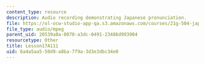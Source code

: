 ```yaml
---
content_type: resource
description: Audio recording demonstrating Japanese pronunciation.
file: https://ol-ocw-studio-app-qa.s3.amazonaws.com/courses/21g-504-japanese-iv-spring-2009/6a4a5aa550d9a8ba7f9a3d3e3dbc34e0_Lesson17A111.mp3
file_type: audio/mpeg
parent_uid: 20539a8a-0070-a3dc-0491-23486d993904
resourcetype: Other
title: Lesson17A111
uid: 6a4a5aa5-50d9-a8ba-7f9a-3d3e3dbc34e0
---
```

